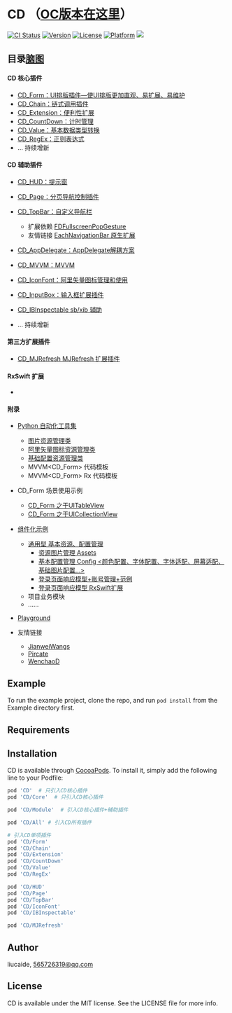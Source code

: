 # CD  （[OC版本在这里](https://github.com/liucaide/CD_ObjC)）

[![CI Status](https://img.shields.io/travis/liucaide/CD.svg?style=flat)](https://travis-ci.org/liucaide/CD)
[![Version](https://img.shields.io/cocoapods/v/CD.svg?style=flat)](https://cocoapods.org/pods/CD)
[![License](https://img.shields.io/cocoapods/l/CD.svg?style=flat)](https://cocoapods.org/pods/CD)
[![Platform](https://img.shields.io/cocoapods/p/CD.svg?style=flat)](https://cocoapods.org/pods/CD)
[![](https://img.shields.io/badge/Swift-4.2-orange.svg?style=flat)](https://cocoapods.org/pods/CD)

## 目录[脑图](http://naotu.baidu.com/file/77191ea402a709285dd7af36fbaa47ee?token=6c06ab5d592c67c7)
#### CD 核心插件
- [CD_Form：UI排版插件—使UI排版更加直观、易扩展、易维护](https://github.com/liucaide/CD/tree/master/CD/CD_Form)
- [CD_Chain：链式调用插件](https://github.com/liucaide/CD/tree/master/CD/CD_Chain)
- [CD_Extension：便利性扩展](https://github.com/liucaide/CD/tree/master/CD/CD_Extension)
- [CD_CountDown：计时管理](https://github.com/liucaide/CD/tree/master/CD/CD_CountDown) 
- [CD_Value：基本数据类型转换](https://github.com/liucaide/CD/tree/master/CD/CD_Value) 
- [CD_RegEx：正则表达式](https://github.com/liucaide/CD/tree/master/CD/CD_RegEx)
- ... 持续增新
#### CD 辅助插件
- [CD_HUD：提示窗](https://github.com/liucaide/CD/tree/master/CD/CD_HUD) 
- [CD_Page：分页导航控制插件](https://github.com/liucaide/CD/tree/master/CD/CD_Page) 
- [CD_TopBar：自定义导航栏](https://github.com/liucaide/CD/tree/master/CD/CD_TopBar) 
  - 扩展依赖 [FDFullscreenPopGesture](https://github.com/forkingdog/FDFullscreenPopGesture)
  - 友情链接 [EachNavigationBar 原生扩展](https://github.com/Pircate/EachNavigationBar)
- [CD_AppDelegate：AppDelegate解耦方案](https://github.com/liucaide/CD/tree/master/CD/CD_AppDelegate)
- [CD_MVVM：MVVM ](https://github.com/liucaide/CD/tree/master/CD/CD_MVVM)
- [CD_IconFont：阿里矢量图标管理和使用](https://github.com/liucaide/CD/tree/master/CD/CD_IconFont) 
- [CD_InputBox：输入框扩展插件](https://github.com/liucaide/CD/tree/master/CD/CD_InputBox) 
- [CD_IBInspectable sb/xib 辅助](https://github.com/liucaide/CD/tree/master/CD/CD_IBInspectable) 

- ... 持续增新

#### 第三方扩展插件
- [CD_MJRefresh MJRefresh 扩展插件](https://github.com/liucaide/CD/tree/master/CD/CD_MJRefresh)

#### RxSwift 扩展
- 

#### 附录
- [Python 自动化工具集](https://github.com/liucaide/CD/tree/master/PyToSwift)
  - [图片资源管理类](https://github.com/liucaide/CD/blob/master/PyToSwift/swift_assets.py)
  - [阿里矢量图标资源管理类](https://github.com/liucaide/CD/blob/master/PyToSwift/swift_iconfont.py)
  - [基础配置资源管理类](https://github.com/liucaide/CD/blob/master/PyToSwift/swift_config.py)
  - MVVM<CD_Form> 代码模板
  - MVVM<CD_Form> Rx 代码模板
  
- CD_Form 场景使用示例
    - [CD_Form 之于UITableView](https://github.com/liucaide/CD/tree/master/Example/Modul/Mine/Classes)
    - [CD_Form 之于UICollectionView](https://github.com/liucaide/CD/tree/master/Example/Modul/Mine/Classes)
    
- [组件化示例](https://github.com/liucaide/CD/tree/master/Example)
  - [通用型 基本资源、配置管理](https://github.com/liucaide/CD/tree/master/Example/Util)
    - [资源图片管理 Assets](https://github.com/liucaide/CD/tree/master/Example/Util/Assets)
    - [基本配置管理 Config <颜色配置、字体配置、字体适配、屏幕适配、基础图片配置...>](https://github.com/liucaide/CD/tree/master/Example/Util/Config)
    - [登录页面响应模型+账号管理+范例](https://github.com/liucaide/CD/tree/master/Example/Util/User)
    - [登录页面响应模型 RxSwift扩展](https://github.com/liucaide/CD/tree/master/Example/Util/M_SignRx)
  - 项目业务模块
  - ......
- [Playground](https://github.com/liucaide/CD/tree/master/Playground)

- 友情链接
  - [JianweiWangs](https://github.com/JianweiWangs)
  - [Pircate](https://github.com/Pircate)
  - [WenchaoD](https://github.com/WenchaoD)

## Example

To run the example project, clone the repo, and run `pod install` from the Example directory first.

## Requirements

## Installation

CD is available through [CocoaPods](https://cocoapods.org). To install
it, simply add the following line to your Podfile:

```ruby
pod 'CD'  # 只引入CD核心插件
pod 'CD/Core'  # 只引入CD核心插件

pod 'CD/Module'  # 引入CD核心插件+辅助插件
```
```ruby
pod 'CD/All' # 引入CD所有插件
```
```ruby
# 引入CD单项插件
pod 'CD/Form'
pod 'CD/Chain'
pod 'CD/Extension'
pod 'CD/CountDown'
pod 'CD/Value'
pod 'CD/RegEx'

pod 'CD/HUD'
pod 'CD/Page'
pod 'CD/TopBar'
pod 'CD/IconFont'
pod 'CD/IBInspectable'

pod 'CD/MJRefresh'
```
## Author

liucaide, 565726319@qq.com

## License

CD is available under the MIT license. See the LICENSE file for more info.
